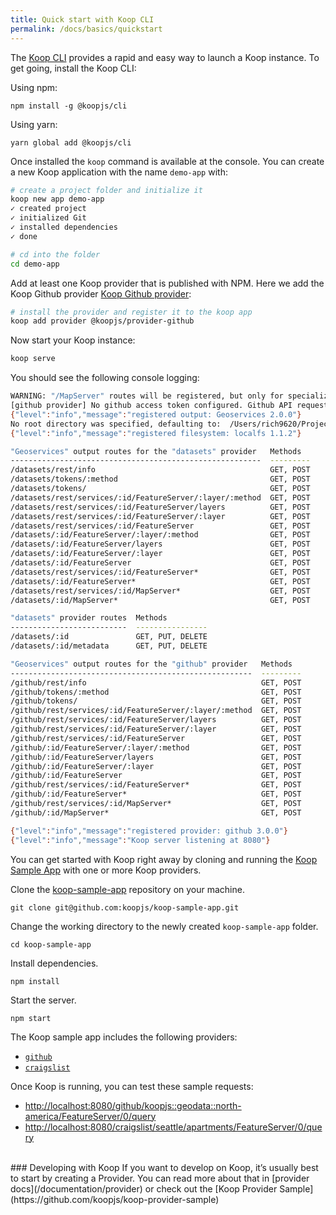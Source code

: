 ```yaml
---
title: Quick start with Koop CLI
permalink: /docs/basics/quickstart
---
```

The [Koop CLI](https://github.com/koopjs/koop-cli) provides a rapid and easy way to launch a Koop instance.  To get going, install the Koop CLI:

Using npm:

```
npm install -g @koopjs/cli
```

Using yarn:

```
yarn global add @koopjs/cli
```

Once installed the `koop` command is available at the console. You can create a new Koop application with the name `demo-app` with:

``` bash
# create a project folder and initialize it
koop new app demo-app
✓ created project
✓ initialized Git
✓ installed dependencies
✓ done

# cd into the folder
cd demo-app
```

Add at least one Koop provider that is published with NPM.  Here we add the Koop Github provider [Koop Github provider](https://github.com/koopjs/koop-provider-github):

``` bash
# install the provider and register it to the koop app
koop add provider @koopjs/provider-github
```

Now start your Koop instance:

``` bash
koop serve
```

You should see the following console logging:

```bash
WARNING: "/MapServer" routes will be registered, but only for specialized 404 handling in FeatureServer.
[github provider] No github access token configured. Github API requests may be rate limited.
{"level":"info","message":"registered output: Geoservices 2.0.0"}
No root directory was specified, defaulting to:  /Users/rich9620/Projects/demo-app
{"level":"info","message":"registered filesystem: localfs 1.1.2"}

"Geoservices" output routes for the "datasets" provider   Methods
--------------------------------------------------------  ---------
/datasets/rest/info                                       GET, POST
/datasets/tokens/:method                                  GET, POST
/datasets/tokens/                                         GET, POST
/datasets/rest/services/:id/FeatureServer/:layer/:method  GET, POST
/datasets/rest/services/:id/FeatureServer/layers          GET, POST
/datasets/rest/services/:id/FeatureServer/:layer          GET, POST
/datasets/rest/services/:id/FeatureServer                 GET, POST
/datasets/:id/FeatureServer/:layer/:method                GET, POST
/datasets/:id/FeatureServer/layers                        GET, POST
/datasets/:id/FeatureServer/:layer                        GET, POST
/datasets/:id/FeatureServer                               GET, POST
/datasets/rest/services/:id/FeatureServer*                GET, POST
/datasets/:id/FeatureServer*                              GET, POST
/datasets/rest/services/:id/MapServer*                    GET, POST
/datasets/:id/MapServer*                                  GET, POST

"datasets" provider routes  Methods
--------------------------  ----------------
/datasets/:id               GET, PUT, DELETE
/datasets/:id/metadata      GET, PUT, DELETE

"Geoservices" output routes for the "github" provider   Methods
------------------------------------------------------  ---------
/github/rest/info                                       GET, POST
/github/tokens/:method                                  GET, POST
/github/tokens/                                         GET, POST
/github/rest/services/:id/FeatureServer/:layer/:method  GET, POST
/github/rest/services/:id/FeatureServer/layers          GET, POST
/github/rest/services/:id/FeatureServer/:layer          GET, POST
/github/rest/services/:id/FeatureServer                 GET, POST
/github/:id/FeatureServer/:layer/:method                GET, POST
/github/:id/FeatureServer/layers                        GET, POST
/github/:id/FeatureServer/:layer                        GET, POST
/github/:id/FeatureServer                               GET, POST
/github/rest/services/:id/FeatureServer*                GET, POST
/github/:id/FeatureServer*                              GET, POST
/github/rest/services/:id/MapServer*                    GET, POST
/github/:id/MapServer*                                  GET, POST

{"level":"info","message":"registered provider: github 3.0.0"}
{"level":"info","message":"Koop server listening at 8080"}
```


You can get started with Koop right away by cloning and running the [Koop Sample App](https://github.com/koopjs/koop-sample-app) with one or more Koop providers.

Clone the [koop-sample-app](https://github.com/koopjs/koop-sample-app) repository on your machine.

```
git clone git@github.com:koopjs/koop-sample-app.git
```

Change the working directory to the newly created `koop-sample-app` folder.

```
cd koop-sample-app
```

Install dependencies.

```
npm install
```

Start the server.

```
npm start
```

The Koop sample app includes the following providers:

* [`github`](https://github.com/koopjs/koop-provider-github)
* [`craigslist`](https://github.com/dmfenton/koop-provider-craigslist)

Once Koop is running, you can test these sample requests:

* [http://localhost:8080/github/koopjs::geodata::north-america/FeatureServer/0/query](http://localhost:8080/github/koopjs::geodata::north-america/FeatureServer/0/query)
* [http://localhost:8080/craigslist/seattle/apartments/FeatureServer/0/query](http://localhost:8080/craigslist/seattle/apartments/FeatureServer/0/query)

<br>
### Developing with Koop
If you want to develop on Koop, it’s usually best to start by creating a Provider. You can read more about that in [provider docs](/documentation/provider) or check out the [Koop Provider Sample](https://github.com/koopjs/koop-provider-sample)

